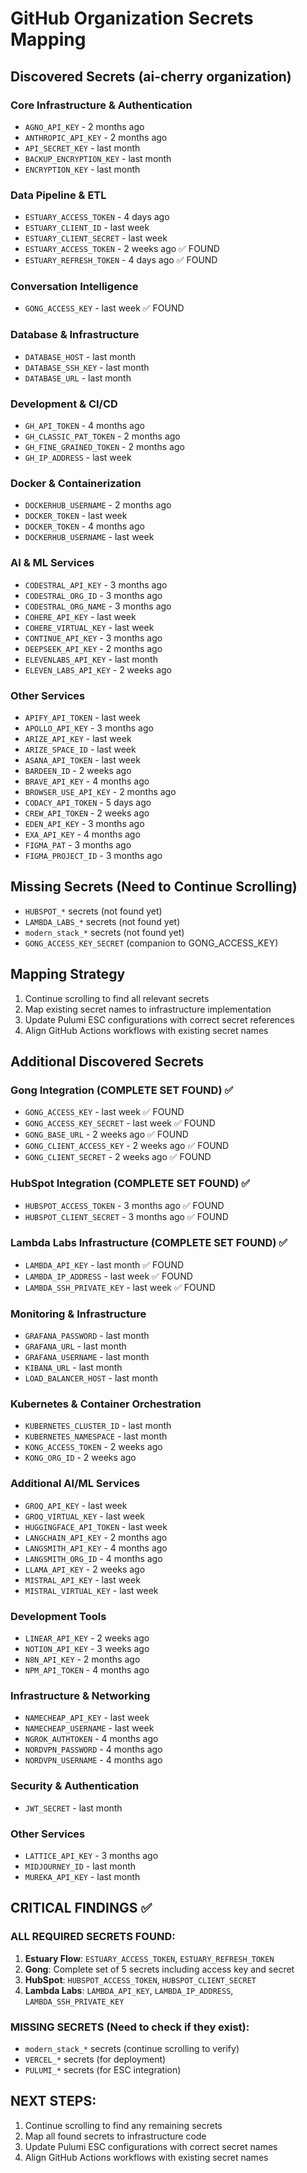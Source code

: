 # GitHub Organization Secrets Mapping

## Discovered Secrets (ai-cherry organization)

### Core Infrastructure & Authentication
- `AGNO_API_KEY` - 2 months ago
- `ANTHROPIC_API_KEY` - 2 months ago
- `API_SECRET_KEY` - last month
- `BACKUP_ENCRYPTION_KEY` - last month
- `ENCRYPTION_KEY` - last month

### Data Pipeline & ETL
- `ESTUARY_ACCESS_TOKEN` - 4 days ago
- `ESTUARY_CLIENT_ID` - last week
- `ESTUARY_CLIENT_SECRET` - last week
- `ESTUARY_ACCESS_TOKEN` - 2 weeks ago ✅ FOUND
- `ESTUARY_REFRESH_TOKEN` - 4 days ago ✅ FOUND

### Conversation Intelligence
- `GONG_ACCESS_KEY` - last week ✅ FOUND

### Database & Infrastructure
- `DATABASE_HOST` - last month
- `DATABASE_SSH_KEY` - last month
- `DATABASE_URL` - last month

### Development & CI/CD
- `GH_API_TOKEN` - 4 months ago
- `GH_CLASSIC_PAT_TOKEN` - 2 months ago
- `GH_FINE_GRAINED_TOKEN` - 2 months ago
- `GH_IP_ADDRESS` - last week

### Docker & Containerization
- `DOCKERHUB_USERNAME` - 2 months ago
- `DOCKER_TOKEN` - last week
- `DOCKER_TOKEN` - 4 months ago
- `DOCKERHUB_USERNAME` - last week

### AI & ML Services
- `CODESTRAL_API_KEY` - 3 months ago
- `CODESTRAL_ORG_ID` - 3 months ago
- `CODESTRAL_ORG_NAME` - 3 months ago
- `COHERE_API_KEY` - last week
- `COHERE_VIRTUAL_KEY` - last week
- `CONTINUE_API_KEY` - 3 months ago
- `DEEPSEEK_API_KEY` - 2 months ago
- `ELEVENLABS_API_KEY` - last month
- `ELEVEN_LABS_API_KEY` - 2 weeks ago

### Other Services
- `APIFY_API_TOKEN` - last week
- `APOLLO_API_KEY` - 3 months ago
- `ARIZE_API_KEY` - last week
- `ARIZE_SPACE_ID` - last week
- `ASANA_API_TOKEN` - last week
- `BARDEEN_ID` - 2 weeks ago
- `BRAVE_API_KEY` - 4 months ago
- `BROWSER_USE_API_KEY` - 2 months ago
- `CODACY_API_TOKEN` - 5 days ago
- `CREW_API_TOKEN` - 2 weeks ago
- `EDEN_API_KEY` - 3 months ago
- `EXA_API_KEY` - 4 months ago
- `FIGMA_PAT` - 3 months ago
- `FIGMA_PROJECT_ID` - 3 months ago

## Missing Secrets (Need to Continue Scrolling)
- `HUBSPOT_*` secrets (not found yet)
- `LAMBDA_LABS_*` secrets (not found yet)
- `modern_stack_*` secrets (not found yet)
- `GONG_ACCESS_KEY_SECRET` (companion to GONG_ACCESS_KEY)

## Mapping Strategy
1. Continue scrolling to find all relevant secrets
2. Map existing secret names to infrastructure implementation
3. Update Pulumi ESC configurations with correct secret references
4. Align GitHub Actions workflows with existing secret names



## Additional Discovered Secrets

### Gong Integration (COMPLETE SET FOUND) ✅
- `GONG_ACCESS_KEY` - last week ✅ FOUND
- `GONG_ACCESS_KEY_SECRET` - last week ✅ FOUND
- `GONG_BASE_URL` - 2 weeks ago ✅ FOUND
- `GONG_CLIENT_ACCESS_KEY` - 2 weeks ago ✅ FOUND
- `GONG_CLIENT_SECRET` - 2 weeks ago ✅ FOUND

### HubSpot Integration (COMPLETE SET FOUND) ✅
- `HUBSPOT_ACCESS_TOKEN` - 3 months ago ✅ FOUND
- `HUBSPOT_CLIENT_SECRET` - 3 months ago ✅ FOUND

### Lambda Labs Infrastructure (COMPLETE SET FOUND) ✅
- `LAMBDA_API_KEY` - last month ✅ FOUND
- `LAMBDA_IP_ADDRESS` - last week ✅ FOUND
- `LAMBDA_SSH_PRIVATE_KEY` - last week ✅ FOUND

### Monitoring & Infrastructure
- `GRAFANA_PASSWORD` - last month
- `GRAFANA_URL` - last month
- `GRAFANA_USERNAME` - last month
- `KIBANA_URL` - last month
- `LOAD_BALANCER_HOST` - last month

### Kubernetes & Container Orchestration
- `KUBERNETES_CLUSTER_ID` - last month
- `KUBERNETES_NAMESPACE` - last month
- `KONG_ACCESS_TOKEN` - 2 weeks ago
- `KONG_ORG_ID` - 2 weeks ago

### Additional AI/ML Services
- `GROQ_API_KEY` - last week
- `GROQ_VIRTUAL_KEY` - last week
- `HUGGINGFACE_API_TOKEN` - last week
- `LANGCHAIN_API_KEY` - 2 months ago
- `LANGSMITH_API_KEY` - 4 months ago
- `LANGSMITH_ORG_ID` - 4 months ago
- `LLAMA_API_KEY` - 2 weeks ago
- `MISTRAL_API_KEY` - last week
- `MISTRAL_VIRTUAL_KEY` - last week

### Development Tools
- `LINEAR_API_KEY` - 2 weeks ago
- `NOTION_API_KEY` - 3 weeks ago
- `N8N_API_KEY` - 2 months ago
- `NPM_API_TOKEN` - 4 months ago

### Infrastructure & Networking
- `NAMECHEAP_API_KEY` - last week
- `NAMECHEAP_USERNAME` - last week
- `NGROK_AUTHTOKEN` - 4 months ago
- `NORDVPN_PASSWORD` - 4 months ago
- `NORDVPN_USERNAME` - 4 months ago

### Security & Authentication
- `JWT_SECRET` - last month

### Other Services
- `LATTICE_API_KEY` - 3 months ago
- `MIDJOURNEY_ID` - last month
- `MUREKA_API_KEY` - last month

## CRITICAL FINDINGS ✅

### ALL REQUIRED SECRETS FOUND:
1. **Estuary Flow**: `ESTUARY_ACCESS_TOKEN`, `ESTUARY_REFRESH_TOKEN`
2. **Gong**: Complete set of 5 secrets including access key and secret
3. **HubSpot**: `HUBSPOT_ACCESS_TOKEN`, `HUBSPOT_CLIENT_SECRET`
4. **Lambda Labs**: `LAMBDA_API_KEY`, `LAMBDA_IP_ADDRESS`, `LAMBDA_SSH_PRIVATE_KEY`

### MISSING SECRETS (Need to check if they exist):
- `modern_stack_*` secrets (continue scrolling to verify)
- `VERCEL_*` secrets (for deployment)
- `PULUMI_*` secrets (for ESC integration)

## NEXT STEPS:
1. Continue scrolling to find any remaining secrets
2. Map all found secrets to infrastructure code
3. Update Pulumi ESC configurations with correct secret names
4. Align GitHub Actions workflows with existing secret names
